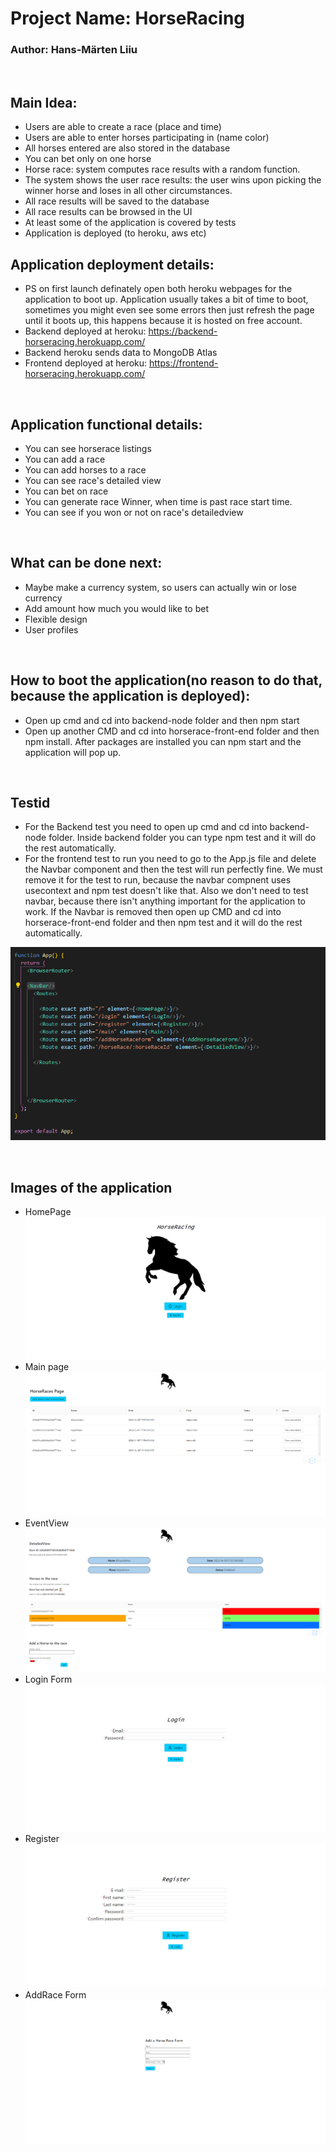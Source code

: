 # Project Name: HorseRacing
### Author: Hans-Märten Liiu
</br>

Main Idea:
-------------

* Users are able to create a race (place and time)
* Users are able to enter horses participating in (name color)
* All horses entered are also stored in the database
* You can bet only on one horse
* Horse race: system computes race results with a random function.
* The system shows the user race results: the user wins upon picking the winner horse and loses in all other circumstances.
* All race results will be saved to the database
* All race results can be browsed in the UI
* At least some of the application is covered by tests
* Application is deployed (to heroku, aws etc)

## Application deployment details:
* PS on first launch definately open both heroku webpages for the application to boot up. Application usually takes a bit of time to boot, sometimes you might even see some errors then just refresh the page until it boots up, this happens because it is hosted on free account.
* Backend deployed at heroku: https://backend-horseracing.herokuapp.com/
* Backend heroku sends data to MongoDB Atlas
* Frontend deployed at heroku: https://frontend-horseracing.herokuapp.com/

</br>

## Application functional details:
* You can see horserace listings
* You can add a race
* You can add horses to a race
* You can see race's detailed view
* You can bet on race
* You can generate race Winner, when time is past race start time.
* You can see if you won or not on race's detailedview


</br>

## What can be done next:
* Maybe make a currency system, so users can actually win or lose currency
* Add amount how much you would like to bet
* Flexible design
* User profiles

</br>

## How to boot the application(no reason to do that, because the application is deployed):
* Open up cmd and cd into backend-node folder and then npm start
* Open up another CMD and cd into horserace-front-end folder and then npm install. After packages are installed you can npm start and the application will pop up.

</br>

## Testid
* For the Backend test you need to open up cmd and cd into backend-node folder. Inside backend folder you can type npm test and it will do the rest automatically.
* For the frontend test to run you need to go to the App.js file and delete the Navbar component and then the test will run perfectly fine. We must remove it for the test to run, because the navbar compnent uses usecontext and npm test doesn't like that. Also we don't need to test navbar, because there isn't anything important for the application to work. If the Navbar is removed then open up CMD and cd into horserace-front-end folder and then npm test and it will do the rest automatically.

![Source code](images/test.PNG)

</br>

## Images of the application
* HomePage
![Source code](images/HomePage.PNG)
* Main page
![Source code](images/Main.PNG)
* EventView
![Source code](images/EventView.PNG)
* Login Form
![Source code](images/LogIn.PNG)
* Register
![Source code](images/Register.PNG)
* AddRace Form
![Source code](images/AddRace.PNG)
</br>

